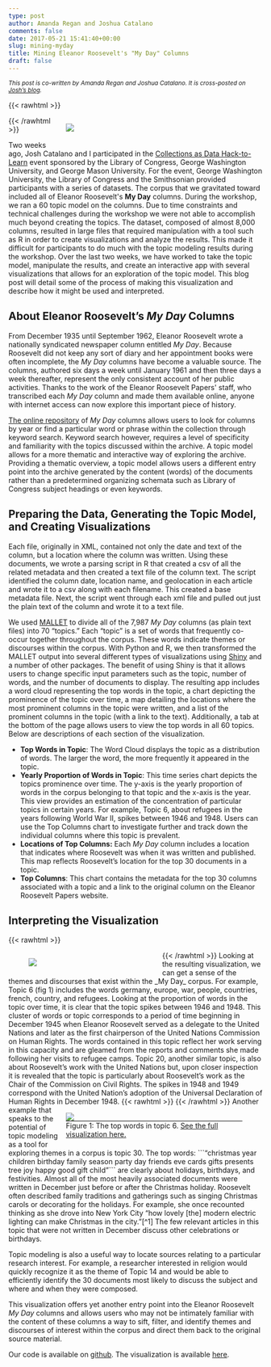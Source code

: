 ```yaml
---
type: post
author: Amanda Regan and Joshua Catalano
comments: false
date: 2017-05-21 15:41:40+00:00
slug: mining-myday
title: Mining Eleanor Roosevelt's "My Day" Columns
draft: false
---
```


<i><small>This post is co-written by Amanda Regan and Joshua Catalano. It is cross-posted on [Josh’s blog](http://www.joshuacatalano.org).</small></i>

{{< rawhtml >}}<figure style="width:350px; float: right; margin-left: 15px;">
<img src="/images/hacktolearn-black.png">
</figure>{{< /rawhtml >}}

Two weeks ago, Josh Catalano and I participated in the [Collections as Data Hack-to-Learn](http://www.digitalpreservation.gov/meetings/hack-to-learn/hack-to-learn-site.html) event sponsored by the Library of Congress, George Washington University, and George Mason University. For the event, George Washington University, the Library of Congress and the Smithsonian provided participants with a series of datasets. The corpus that we gravitated toward included all of Eleanor Roosevelt's __My Day__ columns. During the workshop, we ran a 60 topic model on the columns. Due to time constraints and technical challenges during the workshop we were not able to accomplish much beyond creating the topics. The dataset, composed of almost 8,000 columns, resulted in large files that required manipulation with a tool such as R in order to create visualizations and analyze the results. This made it  difficult for participants to do much with the topic modeling results during the workshop. Over the last two weeks, we have worked to take the topic model, manipulate the results, and create an interactive app with several visualizations that allows for an exploration of the topic model. This blog post will detail some of the process of making this visualization and describe how it might be used and interpreted.

## About Eleanor Roosevelt’s _My Day_ Columns

From December 1935 until September 1962, Eleanor Roosevelt wrote a nationally syndicated newspaper column entitled _My Day_. Because Roosevelt did not keep any sort of diary and her appointment books were often incomplete, the _My Day_ columns have become a valuable source. The columns, authored six days a week until January 1961 and then three days a week thereafter, represent the only consistent account of her public activities. Thanks to the work of the Eleanor Roosevelt Papers' staff, who transcribed each _My Day_ column and made them available online, anyone with internet access can now explore this important piece of history.

[The online repository](https://www2.gwu.edu/~erpapers/myday/browsebyyear.cfm) of _My Day_ columns allows users to look for columns by year or find a particular word or phrase within the collection through keyword search. Keyword search however, requires a level of specificity and familiarity with the topics discussed within the archive. A topic model allows for a more thematic and interactive way of exploring the archive. Providing a thematic overview, a topic model allows users a different entry point into the archive generated by the content (words) of the documents rather than a predetermined organizing schemata such as Library of Congress  subject headings or even keywords.

## Preparing the Data, Generating the Topic Model, and Creating Visualizations

Each file, originally in XML, contained not only the date and text of the column, but a location where the column was written. Using these documents, we wrote a parsing script in R that created a csv of all the related metadata and then created a text file of the column text. The script identified the column date, location name, and geolocation in each article and wrote it to a csv along with each filename. This created a base metadata file. Next, the script went through each xml file and pulled out just the plain text of the column and wrote it to a text file.

We used [MALLET](http://mallet.cs.umass.edu/) to divide all of the 7,987 _My Day_ columns (as plain text files) into 70 “topics.” Each “topic” is a set of words that frequently co-occur together throughout the corpus. These words indicate themes or discourses within the corpus. With Python and R, we then transformed the MALLET output into several different types of visualizations using [Shiny](https://shiny.rstudio.com/) and a number of other packages. The benefit of using Shiny is that it allows users to change specific input parameters such as the topic, number of words, and the number of documents to display. The resulting app includes a word cloud representing the top words in the topic, a chart depicting the prominence of the topic over time, a map detailing the locations where the most prominent columns in the topic were written, and a list of the prominent columns in the topic (with a link to the text). Additionally, a tab at the bottom of the page allows users to view the top words in all 60 topics. Below are descriptions of each section of the visualization.

* **Top Words in Topic**: The Word Cloud displays the topic as a distribution of words. The larger the word, the more frequently it appeared in the topic.
* **Yearly Proportion of Words in Topic**: This time series chart depicts the topics prominence over time. The y-axis is the yearly proportion of words in the corpus belonging to that topic and the x-axis is the year. This view provides an estimation of the concentration of particular topics in certain years. For example, Topic  6, about refugees in the years following World War II, spikes between 1946 and 1948. Users can use the Top Columns chart to investigate further and track down the individual columns where this topic is prevalent.
* **Locations of Top Columns:** Each _My Day_ column includes a location that indicates where Roosevelt was when it was written and published. This map reflects Roosevelt’s location for the top 30 documents in a topic.
* **Top Columns**: This chart contains the metadata for the top 30 columns associated with a topic and a link to the original column on the Eleanor Roosevelt Papers website.

## Interpreting the Visualization
{{< rawhtml >}}
<figure style="width:250px; float: left; margin-right: 15px;">
<img src="/images/miningmyday.png" >
</figure>
{{< /rawhtml >}}
Looking at the resulting visualization, we can get a sense of the themes and discourses that exist within the _My Day_ corpus. For example, Topic 6 (fig 1) includes the words germany, europe, war, people, countries, french, country, and refugees. Looking at the proportion of words in the topic over time, it is clear that the topic spikes between 1946 and 1948. This cluster of words or topic corresponds to a period of time beginning in December 1945 when Eleanor Roosevelt served as a delegate to the United Nations and later as the first chairperson of the United Nations Commission on Human Rights. The words contained in this topic reflect her work serving in this capacity and are gleamed from  the reports and comments she made following her visits to refugee camps. Topic 20, another similar topic, is also about Roosevelt’s work with the United Nations but, upon closer inspection it is revealed that the topic is particularly about Roosevelt’s work as the Chair of the Commission on Civil Rights. The spikes in 1948 and 1949 correspond with the United Nation’s adoption of the Universal Declaration of Human Rights in December 1948.
{{< rawhtml >}}
<figure style="width:350px; float: right; margin-left: 15px;">
<img src="/images/topic6.png" >
<figcaption style="float:right; border-top: 1px solid black;">Figure 1: The top words in topic 6. <a href="https://regan008.shinyapps.io/mining_my_day/">See the full visualization here.</a></figcaption>
</figure>
{{< /rawhtml >}}
Another example that speaks to the potential of topic modeling as a tool for exploring themes in a corpus is topic 30. The top words:
```“christmas year children birthday family season party day friends eve cards gifts presents tree joy happy good gift child”```
are clearly about holidays, birthdays, and festivities. Almost all of the most heavily associated documents were written in December just before or after the Christmas holiday. Roosevelt often described family traditions and gatherings such as singing Christmas carols or decorating for the holidays.  For example, she once recounted thinking as she drove into New York City “how lovely [the] modern electric lighting can make Christmas in the city.”[^1]  The few relevant articles in this topic that were not written in December discuss other celebrations or birthdays.

Topic modeling is also a useful way to locate sources relating to a particular research interest. For example, a researcher interested in religion would quickly recognize it as the theme of Topic 14 and would be able to efficiently  identify the 30 documents most likely to discuss the subject and where and when they were composed.  

This visualization offers  yet another entry point into the Eleanor Roosevelt _My Day_ columns and allows users who may not be intimately familiar with the content of these columns a way to sift, filter, and identify themes and discourses of interest within the corpus and direct them back to the original source material.

Our code is available on [github](https://github.com/regan008/ERMining). The visualization is available [here](https://regan008.shinyapps.io/mining_my_day/).


[^1]: Eleanor Roosevelt, _My Day_, December 24, 1938. [https://www2.gwu.edu/~erpapers/myday/displaydoc.cfm?_y=1938&_f=md055145](https://www2.gwu.edu/~erpapers/myday/displaydoc.cfm?_y=1938&_f=md055145)
